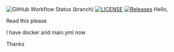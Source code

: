 ![GitHub Workflow Status (branch)](https://img.shields.io/github/actions/workflow/status/vladkoisnych/sem/main.yml?branch=master)
[![LICENSE](https://img.shields.io/github/license/vladkoisnych/sem.svg?style=flat-square)](https://github.com/vladkoisnych/sem/blob/master/LICENSE)
[![Releases](https://img.shields.io/github/release/vladkoisnych/sem/all.svg?style=flat-square)](https://github.com/vladkoisnych/sem/releases)
Hello,

Read this please

I have docker and main.yml now

Thanks